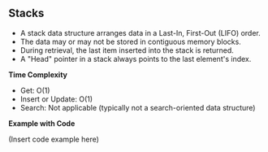 ## Stacks

- A stack data structure arranges data in a Last-In, First-Out (LIFO) order.
- The data may or may not be stored in contiguous memory blocks.
- During retrieval, the last item inserted into the stack is returned.
- A "Head" pointer in a stack always points to the last element's index.

**Time Complexity**

- Get: O(1)
- Insert or Update: O(1)
- Search: Not applicable (typically not a search-oriented data structure)

**Example with Code**

(Insert code example here)